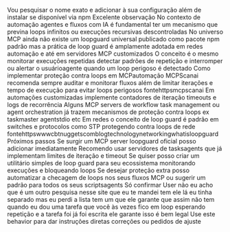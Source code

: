 Vou pesquisar o nome exato e adicionar à sua configuração além de instalar se disponível via npm
 Excelente observação No contexto de automação agentes e fluxos com IA é fundamental ter um mecanismo que previna loops infinitos ou execuções recursivas descontroladas
No universo MCP ainda não existe um loopguard universal publicado como pacote npm padrão mas a prática de loop guard é amplamente adotada em redes automação e até em servidores MCP customizados O conceito é o mesmo monitorar execuções repetidas detectar padrões de repetição e interromper ou alertar o usuárioagente quando um loop perigoso é detectado
 Como implementar proteção contra loops em MCPautomação
 MCPScanai recomenda sempre auditar e monitorar fluxos além de limitar iterações e tempo de execução para evitar loops perigosos fontehttpsmcpscanai
 Em automações customizadas implemente contadores de iteração timeouts e logs de recorrência
 Alguns MCP servers de workflow task management ou agent orchestration já trazem mecanismos de proteção contra loops ex taskmaster agentstdio etc
 Em redes o conceito de loop guard é padrão em switches e protocolos como STP protegendo contra loops de rede fontehttpswwwcbtnuggetscomblogtechnologynetworkingwhatisloopguard
 Próximos passos
 Se surgir um MCP server loopguard oficial posso adicionar imediatamente
 Recomendo usar servidores de tasksagents que já implementam limites de iteração e timeout
 Se quiser posso criar um utilitário simples de loop guard para seu ecossistema monitorando execuções e bloqueando loops
Se desejar proteção extra posso automatizar a checagem de loops nos seus fluxos MCP ou sugerir um padrão para todos os seus scriptsagents
Só confirmar
User
não eu acho que é um outro pesquisa nesse site que eu te mandei tem ele lá eu tinha separado mas eu perdi a lista tem um que ele garante que assim não tem quando eu dou uma tarefa que você às vezes fico em loop esperando repetição e a tarefa foi já foi escrita ele garante isso é bem legal
Use este behavior para dar instruções diretas correções ou pedidos de ajuste